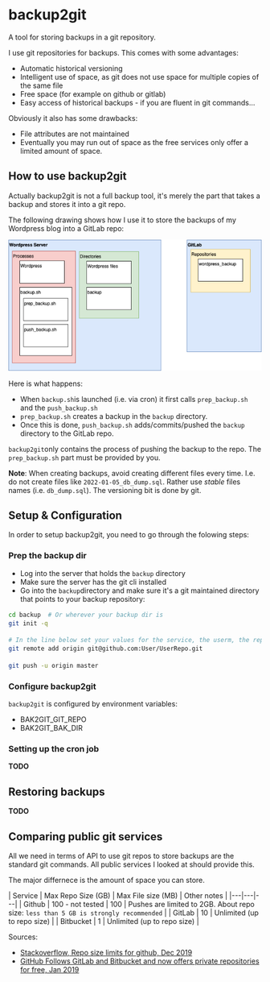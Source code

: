 # backup2git

A tool for storing backups in a git repository.

I use git repositories for backups. This comes with some advantages:

* Automatic historical versioning
* Intelligent use of space, as git does not use space for multiple copies of the same file
* Free space (for example on github or gitlab)
* Easy access of historical backups - if you are fluent in git commands...

Obviously it also has some drawbacks:

* File attributes are not maintained
* Eventually you may run out of space as the free services only offer a limited amount of space.

## How to use backup2git

Actually backup2git is not a full backup tool, it's merely the part that takes a backup and stores it into a git repo. 

The following drawing shows how I use it to store the backups of my Wordpress blog into a GitLab repo:

![Overview](overview.png)

Here is what happens:

* When `backup.sh`is launched (i.e. via cron) it first calls `prep_backup.sh` and the `push_backup.sh`
* `prep_backup.sh` creates a backup in the `backup` directory. 
* Once this is done, `push_backup.sh` adds/commits/pushed the `backup` directory to the GitLab repo.

`backup2git`only contains the process of pushing the backup to the repo. The `prep_backup.sh` part must be provided by you. 

**Note**: When creating backups, avoid creating different files every time. I.e. do not create files like `2022-01-05_db_dump.sql`. Rather use *stable* files names (i.e. `db_dump.sql`). The versioning bit is done by git.

## Setup & Configuration

In order to setup backup2git, you need to go through the folowing steps:

### Prep the backup dir

* Log into the server that holds the `backup` directory
* Make sure the server has the git cli installed
* Go into the `backup`directory and make sure it's a git maintained directory that points to your backup repository:

```bash
cd backup  # Or wherever your backup dir is
git init -q

# In the line below set your values for the service, the userm, the repo
git remote add origin git@github.com:User/UserRepo.git

git push -u origin master
```

### Configure backup2git

`backup2git` is configured by environment variables:

* BAK2GIT_GIT_REPO
* BAK2GIT_BAK_DIR

### Setting up the cron job

**TODO**

## Restoring backups

**TODO**

## Comparing public git services

All we need in terms of API to use git repos to store backups are the standard git commands. All public services I looked at should provide this.

The major differnece is the amount of space you can store. 

| Service | Max Repo Size (GB) | Max File size (MB) | Other notes |
|---|---|---|
| Github | 100 - not tested | 100 | Pushes are limited to 2GB. About repo size: `less than 5 GB is strongly recommended` |
| GitLab | 10 | Unlimited (up to repo size) |
| Bitbucket | 1 | Unlimited (up to repo size) |

Sources:

* [Stackoverflow, Repo size limits for github, Dec 2019](https://stackoverflow.com/questions/38768454/repository-size-limits-for-github-com)
* [GitHub Follows GitLab and Bitbucket and now offers private repositories for free, Jan 2019](https://www.almtoolbox.com/blog/github-follows-gitlab-and-bitbucket-now-offers-private-repositories-for-free/)